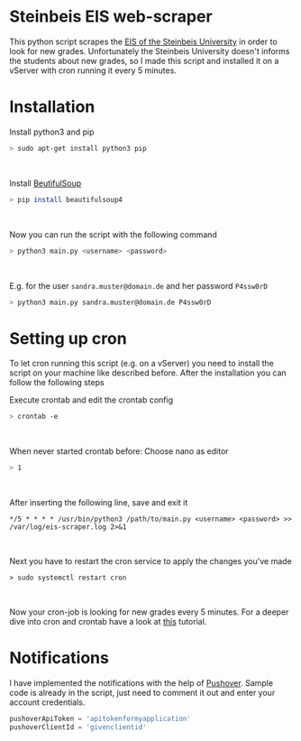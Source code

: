 # Steinbeis EIS web-scraper
This python script scrapes the [EIS of the Steinbeis University](https://www.eis-scmt.com/) in order to look for new grades. Unfortunately the Steinbeis University doesn't informs the students about new grades, so I made this script and installed it on a vServer with cron running it every 5 minutes.

# Installation
Install python3 and pip
```bash
> sudo apt-get install python3 pip
```
</br>

Install [BeutifulSoup](https://pypi.org/project/beautifulsoup4/)
```bash
> pip install beautifulsoup4
```
</br>

Now you can run the script with the following command
```bash
> python3 main.py <username> <password>
```
</br>

E.g. for the user `sandra.muster@domain.de` and her password `P4ssw0rD`

```bash
> python3 main.py sandra.muster@domain.de P4ssw0rD
```

# Setting up cron
To let cron running this script (e.g. on a vServer) you need to install the script on your machine like described before. After the installation you can follow the following steps

Execute crontab and edit the crontab config
```bash
> crontab -e
```
</br>

When never started crontab before: Choose nano as editor
```bash
> 1
```
</br>

After inserting the following line, save and exit it
```
*/5 * * * * /usr/bin/python3 /path/to/main.py <username> <password> >> /var/log/eis-scraper.log 2>&1
```
</br>

Next you have to restart the cron service to apply the changes you've made
```
> sudo systemctl restart cron
```
</br>

Now your cron-job is looking for new grades every 5 minutes. For a deeper dive into cron and crontab have a look at [this](https://www.adminschoice.com/crontab-quick-reference) tutorial.

# Notifications
I have implemented the notifications with the help of [Pushover](https://pushover.net/). Sample code is already in the script, just need to comment it out and enter your account credentials.

```python
pushoverApiToken = 'apitokenformyapplication'
pushoverClientId = 'givenclientid'
```